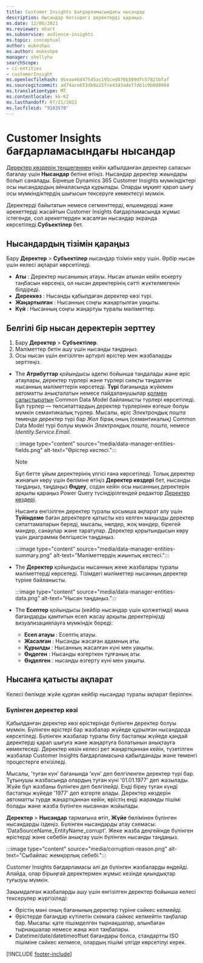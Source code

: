 ```yaml
---
title: Customer Insights бағдарламасындағы нысандар
description: Нысандар бетіндегі деректерді қараңыз.
ms.date: 12/06/2021
ms.reviewer: mhart
ms.subservice: audience-insights
ms.topic: conceptual
author: mukeshpo
ms.author: mukeshpo
manager: shellyha
searchScope:
- ci-entities
- customerInsight
ms.openlocfilehash: 0beaa46d47545ac195ced876b509dfc57821bfaf
ms.sourcegitcommit: ad74ace653db9a25fce4343adef7db1c9b0d8904
ms.translationtype: MT
ms.contentlocale: kk-KZ
ms.lasthandoff: 07/21/2022
ms.locfileid: "9183570"
---
```

# <a name="entities-in-customer-insights"></a>Customer Insights бағдарламасындағы нысандар

[Деректер көздерін теңшегеннен](data-sources.md) кейін қабылданған деректер сапасын бағалау үшін **Нысандар** бетіне өтіңіз. Нысандар деректер жиындары болып саналады. Бірнеше Dynamics 365 Customer Insights мүмкіндіктері осы нысандардың айналасында құрылады. Оларды мұқият қарап шығу осы мүмкіндіктердің шығысын тексеруге көмектесуі мүмкін.

Деректерді байытатын немесе сегменттерді, өлшемдерді және әрекеттерді жасайтын Customer Insights бағдарламасында жұмыс істегенде, сол әрекеттерден жасалған нысандар экранда көрсетіледі.**Субъектілер** бет.

## <a name="view-a-list-of-entities"></a>Нысандардың тізімін қараңыз

Бару **Деректер** > **Субъектілер** нысандар тізімін көру үшін. Әрбір нысан үшін келесі ақпарат көрсетіледі.

- **Аты** : Деректер нысанының атауы. Нысан атынан кейін ескерту таңбасын көрсеңіз, ол нысан деректерінің сәтті жүктелмегенін білдіреді.
- **Дереккөз** : Нысанды қабылдаған деректер көзі түрі.
- **Жаңартылған** : Нысанның соңғы жаңартылған уақыты.
- **Күй** : Нысанның соңғы жаңартуы туралы мәліметтер.

## <a name="explore-a-specific-entitys-data"></a>Белгілі бір нысан деректерін зерттеу

1. Бару **Деректер** > **Субъектілер**.
1. Мәліметтер бетін ашу үшін нысанды таңдаңыз.  
1. Осы нысан үшін енгізілген әртүрлі өрістер мен жазбаларды зерттеңіз.

- The **Атрибуттар** қойындысы әдепкі бойынша таңдалады және өріс атаулары, деректер түрлері және түрлері сияқты таңдалған нысанның мәліметтерін көрсетеді. **Түрі** бағанында жүйемен автоматты анықталатын немесе пайдаланушылар [қолмен салыстыратын](map-entities.md) Common Data Model байланысты түрлері көрсетіледі. Бұл түрлер — төлсипаттардың деректер түрлерінен өзгеше болуы мүмкін семантикалық түрлер. Мысалы, өріс *Электрондық пошта* төменде деректер түрі бар *Жол* бірақ оның (семантикалық) Common Data Model түрі болуы мүмкін *Электрондық пошта*, *пошта*, немесе *Identity.Service.Email*.

   :::image type="content" source="media/data-manager-entities-fields.png" alt-text="Өрістер кестесі.":::

   > [!NOTE]
   > Бұл бетте ұйым деректерінің үлгісі ғана көрсетіледі. Толық деректер жинағын көру үшін бөліміне өтіңіз **Деректер көздері** бет, нысанды таңдаңыз, таңдаңыз **Өңдеу**, содан кейін осы нысанның деректерін арқылы қараңыз Power Query түсіндірілгендей редактор [Деректер көздері](data-sources.md).

   Нысанға енгізілген деректер туралы қосымша ақпарат алу үшін **Түйіндеме** баған деректерге қатысты кез келген маңызды деректер сипаттамаларын береді, мысалы, нөлдер, жоқ мәндер, бірегей мәндер, санаулар және таратулар. Деректер қорытындысын көру үшін диаграмма белгішесін таңдаңыз.

   :::image type="content" source="media/data-manager-entities-summary.png" alt-text="Мәліметтердің жиынтық кестесі.":::

- The **Деректер** қойындысы нысанның жеке жазбалары туралы мәліметтерді көрсетеді. Тізімдегі мәліметтер нысанның деректер түріне байланысты.

   :::image type="content" source="media/data-manager-entities-data.png" alt-text="Нысан таңдаңыз.":::

- The **Есептер** қойындысы (кейбір нысандар үшін қолжетімді) мына бағандарды қамтитын есеп жасау арқылы деректеріңізді визуализациялауға мүмкіндік береді:

  - **Есеп атауы** : Есептің атауы.
  - **Жасалған** : Нысанды жасаған адамның аты.
  - **Құрылды** : Нысанның жасалған күні мен уақыты.
  - **Өңдеген** : Нысанды өзгерткен тұлғаның аты.
  - **Өңделген** : нысанды өзгерту күні мен уақыты.

## <a name="entity-specific-information"></a>Нысанға қатысты ақпарат

Келесі бөлімде жүйе құрған кейбір нысандар туралы ақпарат берілген.

### <a name="corrupted-data-sources"></a>Бүлінген деректер көзі

Қабылданған деректер көзі өрістерінде бүлінген деректер болуы мүмкін. Бүлінген өрістері бар жазбалар жүйеде құрылған нысандарда көрсетіледі. Бүлінген жазбалар туралы білу бастапқы жүйеде қандай деректерді қарап шығуға және жаңартуға болатынын анықтауға көмектеседі. Деректер көзін келесі рет жаңартқаннан кейін, түзетілген жазбалар Customer Insights бағдарламасына қабылданады және төменгі процестерге өткізіледі. 

Мысалы, 'туған күн' бағанында 'күн' деп белгіленген деректер түрі бар. Тұтынушы жазбасында олардың туған күні '01.01.1977' деп жазылады. Жүйе бұл жазбаны бүлінген деп белгілейді. Енді біреу туған күнді бастапқы жүйеде '1977' деп өзгерте алады. Деректер көздерін автоматты түрде жаңартқаннан кейін, өрістің енді жарамды пішімі болады және жазба бүлінген нысаннан жойылады.

**Деректер** > **Нысандар** тармағына өтіп, **Жүйе** бөлімінен бүлінген нысандарды іздеңіз. Бүлінген нысандарды атау схемасы: 'DataSourceName_EntityName_corrupt'. Жеке жазба деңгейінде бүлінген өрістерді және себебін анықтау үшін бүлінген нысанды таңдаңыз.

   :::image type="content" source="media/corruption-reason.png" alt-text="Сыбайлас жемқорлық себебі.":::

Customer Insights бағдарламасы әлі де бүлінген жазбаларды өңдейді. Алайда, олар бірыңғай деректермен жұмыс кезінде қиындықтар туғызуы мүмкін.

Зақымдалған жазбаларды ашу үшін енгізілген деректер бойынша келесі тексерулер жүргізіледі:

- Өрістің мәні оның бағанының деректер түріне сәйкес келмейді.
- Өрістерде бағандар күтілетін схемаға сәйкес келмейтін таңбалар бар. Мысалы: қате пішімделген тырнақшалар, алынбаған тырнақшалар немесе жаңа жол таңбалары.
- Datetime/date/datetimeoffset бағандары болса, стандартты ISO пішіміне сәйкес келмесе, олардың пішімі үлгіде көрсетілуі керек.

[!INCLUDE [footer-include](includes/footer-banner.md)]

